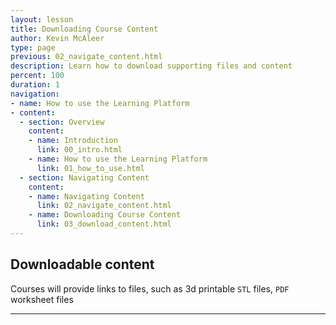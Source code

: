 ```yaml
---
layout: lesson
title: Downloading Course Content
author: Kevin McAleer
type: page
previous: 02_navigate_content.html
description: Learn how to download supporting files and content
percent: 100
duration: 1
navigation:
- name: How to use the Learning Platform
- content:
  - section: Overview
    content:
    - name: Introduction
      link: 00_intro.html
    - name: How to use the Learning Platform
      link: 01_how_to_use.html
  - section: Navigating Content
    content:
    - name: Navigating Content
      link: 02_navigate_content.html
    - name: Downloading Course Content
      link: 03_download_content.html
---
```



## Downloadable content
Courses will provide links to files, such as 3d printable `STL` files, `PDF` worksheet files

---
